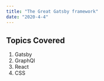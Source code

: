 ```yaml
---
title: "The Great Gatsby framework"
date: "2020-4-4"
---
```


## Topics Covered

1. Gatsby
2. GraphQl
3. React
4. CSS